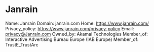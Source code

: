
# Janrain

Name: Janrain
Domain: janrain.com
Home: https://www.janrain.com/
Privacy_policy: https://www.janrain.com/privacy-policy
Email: privacy@Janrain.com
Owned_by: Akamai Technologies
Member_of: Interactive Advertising Bureau Europe (IAB Europe)
Member_of: TrustE_TrustArc
